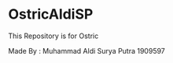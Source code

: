 # OstricAldiSP

This Repository is for Ostric



Made By : Muhammad Aldi Surya Putra
          1909597
